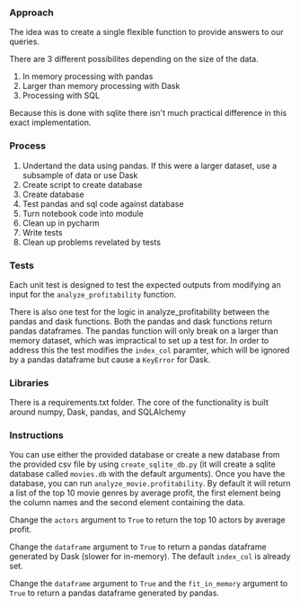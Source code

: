 ### Approach

The idea was to create a single flexible function to provide answers to our queries. 

There are 3 different possibilites depending on the size of the data. 

1. In memory processing with pandas
2. Larger than memory processing with Dask
3. Processing with SQL 

Because this is done with sqlite there isn't much practical difference in this exact implementation. 

### Process

1. Undertand the data using pandas. If this were a larger dataset, use a subsample of data or use Dask
2. Create script to create database
3. Create database
4. Test pandas and sql code against database
5. Turn notebook code into module
6. Clean up in pycharm
7. Write tests
8. Clean up problems revelated by tests

### Tests

Each unit test is designed to test the expected outputs from modifying an input for the `analyze_profitability` function. 

There is also one test for the logic in analyze_profitability between the pandas and dask functions. Both the pandas and dask functions return pandas dataframes. The pandas function will only break on a larger than memory dataset, which was impractical to set up a test for. In order to address this the test modifies the `index_col` paramter, which will be ignored by a pandas dataframe but cause a `KeyError` for Dask. 

### Libraries

There is a requirements.txt folder. The core of the functionality is built around numpy, Dask, pandas, and SQLAlchemy

### Instructions

You can use either the provided database or create a new database from the provided csv file by using `create_sqlite_db.py` (it will create a sqlite database called `movies.db` with the default arguments). Once you have the database, you can run `analyze_movie.profitability`. By default it will return a list of the top 10 movie genres by average profit, the first element being the column names and the second element containing the data. 

Change the `actors` argument to `True` to return the top 10 actors by average profit.

Change the `dataframe` argument to `True` to return a pandas dataframe generated by Dask (slower for in-memory). The default `index_col` is already set.

Change the `dataframe` argument to `True` and the `fit_in_memory` argument to `True` to return a pandas dataframe generated by pandas.
